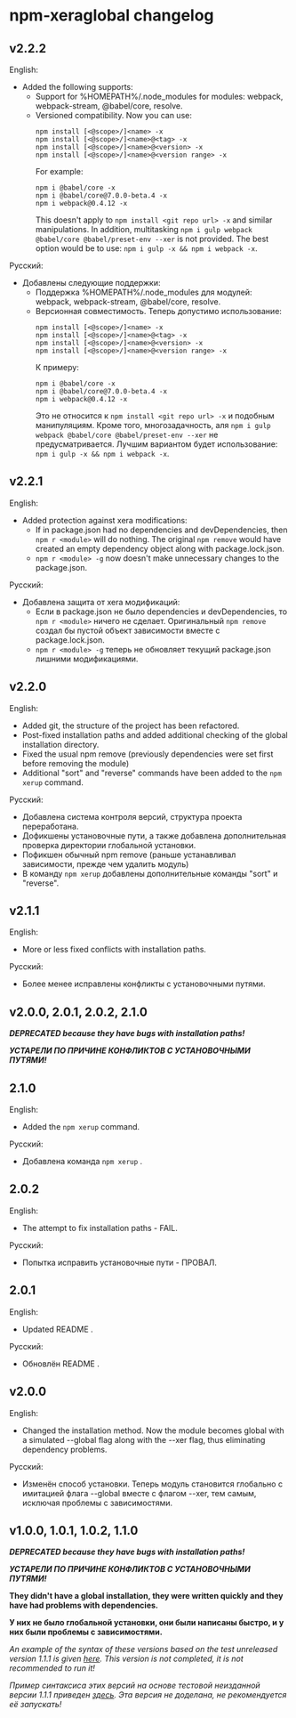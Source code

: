 # npm-xeraglobal changelog

## v2.2.2

English:

* Added the following supports:
	* Support for %HOMEPATH%/.node_modules for modules: webpack, webpack-stream, @babel/core, resolve.
	* Versioned compatibility. Now you can use:
		```
		npm install [<@scope>/]<name> -x
		npm install [<@scope>/]<name>@<tag> -x
		npm install [<@scope>/]<name>@<version> -x
		npm install [<@scope>/]<name>@<version range> -x
		```
		For example: 
		```
		npm i @babel/core -x
		npm i @babel/core@7.0.0-beta.4 -x
		npm i webpack@0.4.12 -x
		```
		This doesn't apply to ```npm install <git repo url> -x``` and similar manipulations.
		In addition, multitasking ```npm i gulp webpack @babel/core @babel/preset-env --xer``` is not provided.
		The best option would be to use: ```npm i gulp -x && npm i webpack -x```.

Русский:

* Добавлены следующие поддержки:
	* Поддержка %HOMEPATH%/.node_modules для модулей: webpack, webpack-stream, @babel/core, resolve.
	* Версионная совместимость. Теперь допустимо использование:
		```
		npm install [<@scope>/]<name> -x
		npm install [<@scope>/]<name>@<tag> -x
		npm install [<@scope>/]<name>@<version> -x
		npm install [<@scope>/]<name>@<version range> -x
		```
		К примеру:
		```
		npm i @babel/core -x
		npm i @babel/core@7.0.0-beta.4 -x
		npm i webpack@0.4.12 -x
		```	
		Это не относится к ```npm install <git repo url> -x``` и подобным манипуляциям. 
		Кроме того, многозадачность, аля ```npm i gulp webpack @babel/core @babel/preset-env --xer``` не предусматривается. 
		Лучшим вариантом будет использование: ```npm i gulp -x && npm i webpack -x```.

## v2.2.1

English:

* Added protection against xera modifications:
	* If in package.json had no dependencies and devDependencies, then ```npm r <module>``` will do nothing. The original ```npm remove``` would have created an empty dependency object along with package.lock.json.
	* ```npm r <module> -g``` now doesn't make unnecessary changes to the package.json.

Русский:

* Добавлена защита от xera модификаций:
	* Если в package.json не было dependencies и devDependencies, то ```npm r <module>``` ничего не сделает. Оригинальный ```npm remove``` создал бы пустой объект зависимости вместе с package.lock.json.
	* ```npm r <module> -g``` теперь не обновляет текущий package.json лишними модификациями.

## v2.2.0

English:

* Added git, the structure of the project has been refactored.
* Post-fixed installation paths and added additional checking of the global installation directory.
* Fixed the usual npm remove (previously dependencies were set first before removing the module)
* Additional "sort" and "reverse" commands have been added to the ```npm xerup``` command.

Русский:

* Добавлена система контроля версий, структура проекта переработана.
* Дофикшены установочные пути, а также добавлена дополнительная проверка директории глобальной установки.
* Пофикшен обычный npm remove (раньше устанавливал зависимости, прежде чем удалить модуль)
* В команду ```npm xerup``` добавлены дополнительные команды "sort" и "reverse".
	
## v2.1.1

English:

* More or less fixed conflicts with installation paths.

Русский:

* Более менее исправлены конфликты с установочными путями.

## v2.0.0, 2.0.1, 2.0.2, 2.1.0

***DEPRECATED because they have bugs with installation paths!***

***УСТАРЕЛИ ПО ПРИЧИНЕ КОНФЛИКТОВ С УСТАНОВОЧНЫМИ ПУТЯМИ!***

## 2.1.0

English:

* Added the ```npm xerup``` command.

Русский:

* Добавлена команда ```npm xerup``` .

## 2.0.2

English:

* The attempt to fix installation paths - FAIL.

Русский:

* Попытка исправить установочные пути - ПРОВАЛ.

## 2.0.1

English:

* Updated README .

Русский:

* Обновлён README .

## v2.0.0

English:

* Changed the installation method. Now the module becomes global with a simulated --global flag along with the --xer flag, thus eliminating dependency problems.

Русский:

* Изменён способ установки. Теперь модуль становится глобально с имитацией флага --global вместе с флагом --xer, тем самым, исключая проблемы с зависимостями.

## v1.0.0, 1.0.1, 1.0.2, 1.1.0

***DEPRECATED because they have bugs with installation paths!***

***УСТАРЕЛИ ПО ПРИЧИНЕ КОНФЛИКТОВ С УСТАНОВОЧНЫМИ ПУТЯМИ!***

**They didn't have a global installation, they were written quickly and they have had problems with dependencies.**

**У них не было глобальной установки, они были написаны быстро, и у них были проблемы с зависимостями.**

*An example of the syntax of these versions based on the test unreleased version 1.1.1 is given [here](https://github.com/StormExecute/npm-xeraglobal/blob/master/tests/dev/npm-cli-mod-test.js). This version is not completed, it is not recommended to run it!*

*Пример синтаксиса этих версий на основе тестовой неизданной версии 1.1.1 приведен [здесь](https://github.com/StormExecute/npm-xeraglobal/blob/master/tests/dev/npm-cli-mod-test.js). Эта версия не доделана, не рекомендуется её запускать!*